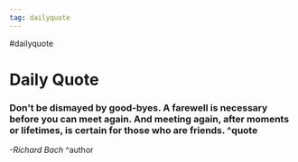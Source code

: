 ```yaml
---
tag: dailyquote
---
```


#dailyquote

# Daily Quote

### Don't be dismayed by good-byes. A farewell is necessary before you can meet again. And meeting again, after moments or lifetimes, is certain for those who are friends. ^quote
*-Richard Bach* ^author
